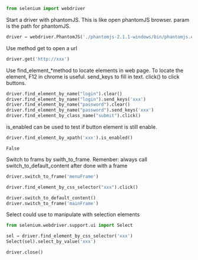 

```python
from selenium import webdriver
```

Start a driver with phantomJS.
This is like open phantomJS browser. param is the path for phantomJS. 


```python
driver = webdriver.PhantomJS('./phantomjs-2.1.1-windows/bin/phantomjs.exe')
```

Use method get to open a url


```python
driver.get('http://xxx')
```

Use find_element_*method to locate elements in web page.
To locate the element, F12 in chrome is useful.
send_keys to fill in text.
click() to click buttons.


```python
driver.find_element_by_name("login").clear()
driver.find_element_by_name("login").send_keys('xxx')
driver.find_element_by_name("password").clear()
driver.find_element_by_name("password").send_keys('xxx')
driver.find_element_by_class_name("submit").click()
```

is_enabled can be used to test if button element is still enable.


```python
driver.find_element_by_xpath('xxx').is_enabled()
```




    False



Switch to frams by swith_to_frame.
Remenber: always call switch_to_default_content after done with a frame


```python
driver.switch_to_frame('menuFrame')
```


```python
driver.find_element_by_css_selector("xxx").click()
```


```python
driver.switch_to_default_content()
driver.switch_to_frame('mainFrame')
```

Select could use to manipulate with selection elements


```python
from selenium.webdriver.support.ui import Select
```


```python
sel = driver.find_element_by_css_selector('xxx')
Select(sel).select_by_value('xxx')
```


```python
driver.close()
```
